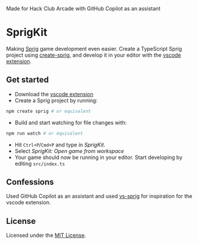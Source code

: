 Made for Hack Club Arcade with GitHub Copilot as an assistant

# SprigKit

Making [Sprig](https://sprig.hackclub.com/) game development even easier. Create a TypeScript Sprig project using [create-sprig](./packages/create-sprig/), and develop it in your editor with the [vscode extension](./packages/vscode-extension/).

## Get started

-   Download the [vscode extension](https://marketplace.visualstudio.com/items?itemName=HackClub.sprigkit-extension)
-   Create a Sprig project by running:

```bash
npm create sprig # or equivalent
```

-   Build and start watching for file changes with:

```bash
npm run watch # or equivalent
```

-   Hit `Ctrl+P`/`Cmd+P` and type in _SprigKit_.
-   Select _SprigKit: Open game from workspace_
-   Your game should now be running in your editor. Start developing by editing `src/index.ts`

## Confessions

Used GitHub Copilot as an assistant and used [vs-sprig](https://github.com/hackclub/VS-Sprig) for inspiration for the vscode extension.

## License

Licensed under the [MIT License](./LICENSE).
